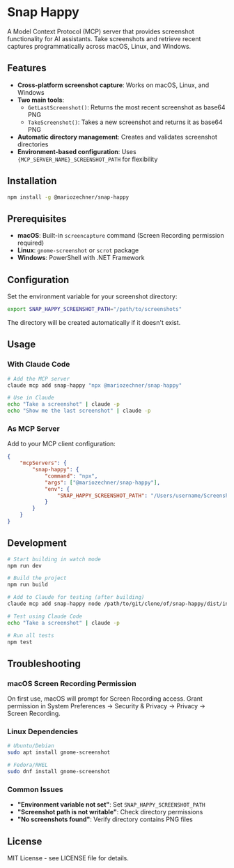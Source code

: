 # Snap Happy

A Model Context Protocol (MCP) server that provides screenshot functionality for AI assistants. Take screenshots and retrieve recent captures programmatically across macOS, Linux, and Windows.

## Features

- **Cross-platform screenshot capture**: Works on macOS, Linux, and Windows
- **Two main tools**:
   - `GetLastScreenshot()`: Returns the most recent screenshot as base64 PNG
   - `TakeScreenshot()`: Takes a new screenshot and returns it as base64 PNG
- **Automatic directory management**: Creates and validates screenshot directories
- **Environment-based configuration**: Uses `{MCP_SERVER_NAME}_SCREENSHOT_PATH` for flexibility

## Installation

```bash
npm install -g @mariozechner/snap-happy
```

## Prerequisites

- **macOS**: Built-in `screencapture` command (Screen Recording permission required)
- **Linux**: `gnome-screenshot` or `scrot` package
- **Windows**: PowerShell with .NET Framework

## Configuration

Set the environment variable for your screenshot directory:

```bash
export SNAP_HAPPY_SCREENSHOT_PATH="/path/to/screenshots"
```

The directory will be created automatically if it doesn't exist.

## Usage

### With Claude Code

```bash
# Add the MCP server
claude mcp add snap-happy "npx @mariozechner/snap-happy"

# Use in Claude
echo "Take a screenshot" | claude -p
echo "Show me the last screenshot" | claude -p
```

### As MCP Server

Add to your MCP client configuration:

```json
{
	"mcpServers": {
		"snap-happy": {
			"command": "npx",
			"args": ["@mariozechner/snap-happy"],
			"env": {
				"SNAP_HAPPY_SCREENSHOT_PATH": "/Users/username/Screenshots"
			}
		}
	}
}
```

## Development

```bash
# Start building in watch mode
npm run dev

# Build the project
npm run build

# Add to Claude for testing (after building)
claude mcp add snap-happy node /path/to/git/clone/of/snap-happy/dist/index.js

# Test using Claude Code
echo "Take a screenshot" | claude -p

# Run all tests
npm test
```

## Troubleshooting

### macOS Screen Recording Permission

On first use, macOS will prompt for Screen Recording access. Grant permission in System Preferences → Security & Privacy → Privacy → Screen Recording.

### Linux Dependencies

```bash
# Ubuntu/Debian
sudo apt install gnome-screenshot

# Fedora/RHEL
sudo dnf install gnome-screenshot
```

### Common Issues

- **"Environment variable not set"**: Set `SNAP_HAPPY_SCREENSHOT_PATH`
- **"Screenshot path is not writable"**: Check directory permissions
- **"No screenshots found"**: Verify directory contains PNG files

## License

MIT License - see LICENSE file for details.
